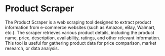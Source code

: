 # Product Scraper
The Product Scraper is a web scraping tool designed to extract product information from e-commerce websites (such as Amazon, eBay, Walmart, etc.). The scraper retrieves various product details, including the product name, price, description, availability, ratings, and other relevant information. This tool is useful for gathering product data for price comparison, market research, or data analysis.
